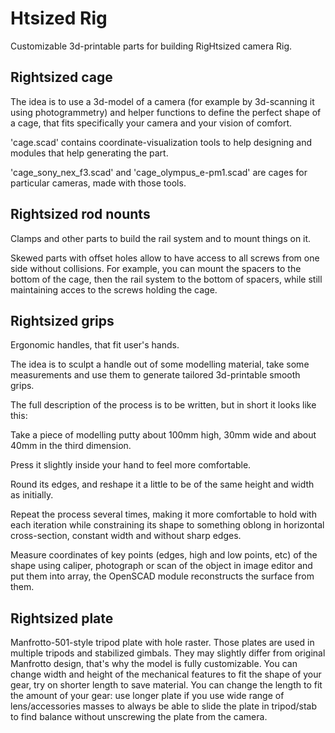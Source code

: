 # Htsized Rig
Customizable 3d-printable parts for building RigHtsized camera Rig. 
## Rightsized cage
The idea is to use a 3d-model of a camera (for example by 3d-scanning it using photogrammetry) and helper functions to define the perfect shape of a cage, that fits specifically your camera and your vision of comfort.

'cage.scad' contains coordinate-visualization tools to help designing and modules that help generating the part.

'cage_sony_nex_f3.scad' and 'cage_olympus_e-pm1.scad' are cages for particular cameras, made with those tools.

## Rightsized rod nounts
Clamps and other parts to build the rail system and to mount things on it.

Skewed parts with offset holes allow to have access to all screws from one side without collisions.
For example, you can mount the spacers to the bottom of the cage, then the rail system to the bottom of spacers, while still maintaining acces to the screws holding the cage.

## Rightsized grips
Ergonomic handles, that fit user's hands.

The idea is to sculpt a handle out of some modelling material, take some measurements and use them to generate tailored 3d-printable smooth grips.

The full description of the process is to be written, but in short it looks like this:

Take a piece of modelling putty about 100mm high, 30mm wide and about 40mm in the third dimension.

Press it slightly inside your hand to feel more comfortable.

Round its edges, and reshape it a little to be of the same height and width as initially.

Repeat the process several times, making it more comfortable to hold with each iteration while constraining its shape to something oblong in horizontal cross-section, constant width and without sharp edges.

Measure coordinates of key points (edges, high and low points, etc) of the shape using caliper, photograph or scan of the object in image editor and put them into array, the OpenSCAD module reconstructs the surface from them.

## Rightsized plate
Manfrotto-501-style tripod plate with hole raster.
Those plates are used in multiple tripods and stabilized gimbals.
They may slightly differ from original Manfrotto design, that's why the model is fully customizable.
You can change width and height of the mechanical features to fit the shape of your gear, try on shorter length to save material.
You can change the length to fit the amount of your gear: use longer plate if you use wide range of lens/accessories masses to always be able to slide the plate in tripod/stab to find balance without unscrewing the plate from the camera.


